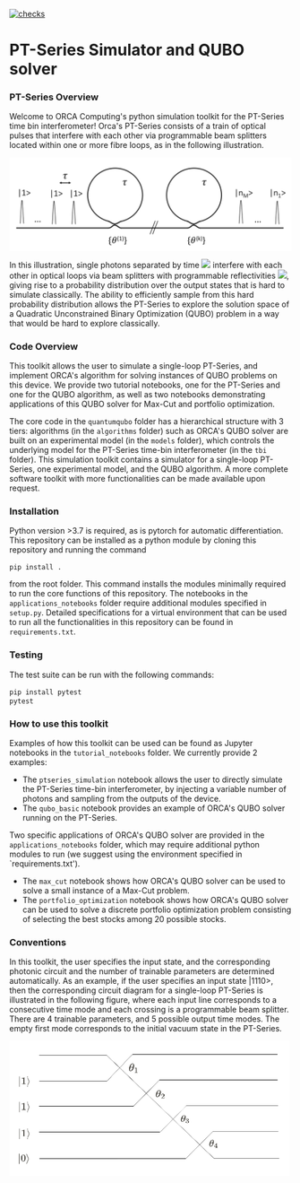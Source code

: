 [![checks](https://github.com/orcacomputing/quantumqubo/actions/workflows/tests.yml/badge.svg)](https://github.com/orcacomputing/quantumqubo/actions/workflows/tests.yml)
# PT-Series Simulator and QUBO solver

### PT-Series Overview

Welcome to ORCA Computing's python simulation toolkit for the PT-Series time bin interferometer! Orca's PT-Series consists of a train of optical pulses that interfere with each other via programmable beam splitters located within one or more fibre loops, as in the following illustration.

<img align="center" src="resources/tbi.png" width="600">

In this illustration, single photons separated by time <img src="https://render.githubusercontent.com/render/math?math=\tau"> interfere with each other in optical loops via beam splitters with programmable reflectivities <img src="https://render.githubusercontent.com/render/math?math=\theta">, giving rise to a probability distribution over the output states that is hard to simulate classically. The ability to efficiently sample from this hard probability distribution allows the PT-Series to explore the solution space of a Quadratic Unconstrained Binary Optimization (QUBO) problem in a way that would be hard to explore classically.

### Code Overview

This toolkit allows the user to simulate a single-loop PT-Series, and implement ORCA's algorithm for solving instances of QUBO problems on this device. We provide two tutorial notebooks, one for the PT-Series and one for the QUBO algorithm, as well as two notebooks demonstrating applications of this QUBO solver for Max-Cut and portfolio optimization.

The core code in the `quantumqubo` folder has a hierarchical structure with 3 tiers: algorithms (in the `algorithms` folder) such as ORCA's QUBO solver are built on an experimental model (in the `models` folder), which controls the underlying model for the PT-Series time-bin interferometer (in the `tbi` folder). This simulation toolkit contains a simulator for a single-loop PT-Series, one experimental model, and the QUBO algorithm. A more complete software toolkit with more functionalities can be made available upon request.

### Installation

Python version >3.7 is required, as is pytorch for automatic differentiation. This repository can be installed as a python module by cloning this repository and running the command
```
pip install .
```
from the root folder. This command installs the modules minimally required to run the core functions of this repository. The notebooks in the `applications_notebooks` folder require additional modules specified in `setup.py`. Detailed specifications for a virtual environment that can be used to run all the functionalities in this repository can be found in `requirements.txt`.

### Testing

The test suite can be run with the following commands:
```
pip install pytest
pytest
```

### How to use this toolkit

Examples of how this toolkit can be used can be found as Jupyter notebooks in the `tutorial_notebooks` folder. We currently provide 2 examples:

- The `ptseries_simulation` notebook allows the user to directly simulate the PT-Series time-bin interferometer, by injecting a variable number of photons and sampling from the outputs of the device.
- The `qubo_basic` notebook provides an example of ORCA's QUBO solver running on the PT-Series.

Two specific applications of ORCA's QUBO solver are provided in the `applications_notebooks` folder, which may require additional python modules to run (we suggest using the environment specified in `requirements.txt'). 

- The `max_cut` notebook shows how ORCA's QUBO solver can be used to solve a small instance of a Max-Cut problem.
- The `portfolio_optimization` notebook shows how ORCA's QUBO solver can be used to solve a discrete portfolio optimization problem consisting of selecting the best stocks among 20 possible stocks.

### Conventions

In this toolkit, the user specifies the input state, and the corresponding photonic circuit and the number of trainable parameters are determined automatically. As an example, if the user specifies an input state |1110>, then the corresponding circuit diagram for a single-loop PT-Series is illustrated in the following figure, where each input line corresponds to a consecutive time mode and each crossing is a programmable beam splitter. There are 4 trainable parameters, and 5 possible output time modes. The empty first mode corresponds to the initial vacuum state in the PT-Series.

<img align="center" src="resources/circuit.png" width="500">

